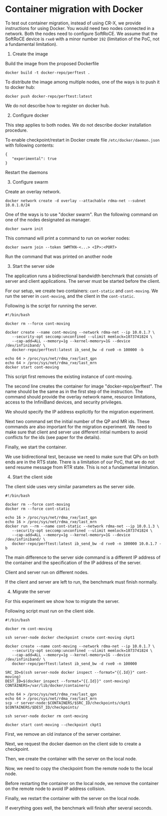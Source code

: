# Container migration with Docker

To test out container migration, instead of using CR-X, we provide instructions
for using Docker. You would need two nodes connected in a network. Both the
nodes need to configure SoftRoCE. We assume that the SoftRoCE device is `rxe0`
with a minor number `192` (limitation of the PoC, not a fundamental limitation).

  1. Create the image
  
  Build the image from the proposed Dockerfile
  
  ```
  docker build -t docker-repo/perftest .
  ```
  
  To distribute the image among multiple nodes, one of the ways is to push it to
  docker hub:
  
  ```
  docker push docker-repo/perftest:latest
  ```
  
  We do not describe how to register on docker hub.
  
  2. Configure docker
  
  This step applies to both nodes. We do not describe docker installation
  procedure.
  
  To enable checkpoint/restart in Docker create file `/etc/docker/daemon.json`
  with following contents:
  
  ```
  {
     "experimental": true
  }
  ```
  
  Restart the daemons
  
  3. Configure swarm
  
  Create an overlay network.
  
  ```
  docker network create -d overlay --attachable rdma-net --subnet 10.0.1.0/24
  ``` 
  
  One of the ways is to use "docker swarm". Run the following command on one of
  the nodes designated as manager.
  
  ```
  docker swarm init
  ```
  
  This command will print a command to run on worker nodes:
  
  ```
  docker swarm join --token SWMTKN-<...> <IP>:<PORT>
  ```
  
  Run the command that was printed on another node
  
  3. Start the server side
  
  The application runs a bidirectional bandwidth benchmark that consists of
  server and client applications. The server must be started before the client.
  
  For our setup, we create two containers: `cont-static` and `cont-moving`. We
  run the server in `cont-moving`, and the client in the `cont-static`.
  
  Following is the script for running the server.
  
  ```
  #!/bin/bash

  docker rm --force cont-moving

  docker create --name cont-moving --network rdma-net --ip 10.0.1.7 \
     --security-opt seccomp:unconfined --ulimit memlock=1073741824 \
     --cap-add=ALL --memory=1g --kernel-memory=1G --device /dev/infiniband/ \
     docker-repo/perftest:latest ib_send_bw -d rxe0 -n 100000 -b

  echo 64 > /proc/sys/net/rdma_rxe/last_qpn
  echo 64 > /proc/sys/net/rdma_rxe/last_mrn
  docker start cont-moving
  ```
  
  This script first removes the existing instance of cont-moving.
  
  The second line creates the container for image "docker-repo/perftest". The
  name should be the same as in the first step of the instruction. The command
  should provide the overlay network name, resource limitations, access to the
  InfiniBand devices, and security privileges.
  
  We should specify the IP address explicitly for the migration experiment.
  
  Next two command set the initial number of the QP and MR ids. These commands
  are also important for the migration experiment. We need to make sure that
  client and server use different initial numbers to avoid conflicts for the ids
  (see paper for the details).
  
  Finally, we start the container.
  
  We use bidirectional test, because we need to make sure that QPs on both ends
  are in the RTS state. There is a limitation of our PoC, that we do not send
  resume message from RTR state. This is not a fundamental limitation.
  
  4. Start the client side
  
  The client side uses very similar parameters as the server side.
  
  ```
  #!/bin/bash

  docker rm --force cont-moving
  docker rm --force cont-static
  
  echo 16 > /proc/sys/net/rdma_rxe/last_qpn 
  echo 16 > /proc/sys/net/rdma_rxe/last_mrn
  docker run --rm --name cont-static --network rdma-net --ip 10.0.1.3 \
     --security-opt seccomp:unconfined --ulimit memlock=1073741824 \
     --cap-add=ALL --memory=1g --kernel-memory=1G --device /dev/infiniband/ \
     docker-repo/perftest:latest ib_send_bw -d rxe0 -n 100000 10.0.1.7 -b
  ```
  
  The main difference to the server side command is a different IP address of
  the container and the specification of the IP address of the server.
  
  Client and server run on different nodes.
  
  If the client and server are left to run, the benchmark must finish normally.

  4. Migrate the server
  
  For this experiment we show how to migrate the server.
  
  Following script must run on the client side.

  ```
  #!/bin/bash

  docker rm cont-moving

  ssh server-node docker checkpoint create cont-moving ckpt1

  docker create --name cont-moving --network rdma-net --ip 10.0.1.7 \
     --security-opt seccomp:unconfined --ulimit memlock=1073741824 \
     --cap-add=ALL --memory=1g --kernel-memory=1G --device /dev/infiniband/ \
     docker-repo/perftest:latest ib_send_bw -d rxe0 -n 100000

  SRC_ID=$(ssh server-node docker inspect --format="{{.Id}}" cont-moving)
  DEST_ID=$(docker inspect --format="{{.Id}}" cont-moving)
  CONTAINERS=/var/lib/docker/containers/

  echo 64 > /proc/sys/net/rdma_rxe/last_qpn 
  echo 64 > /proc/sys/net/rdma_rxe/last_mrn
  scp -r server-node:$CONTAINERS/$SRC_ID/checkpoints/ckpt1 $CONTAINERS/$DEST_ID/checkpoints/

  ssh server-node docker rm cont-moving

  docker start cont-moving --checkpoint ckpt1
  ```
  
  First, we remove an old instance of the server container.
  
  Next, we request the docker daemon on the client side to create a checkpoint.
  
  Then, we create the container with the server on the local node.
  
  Now, we need to copy the checkpoint from the remote node to the local node.
  
  Before restarting the container on the local node, we remove the container on
  the remote node to avoid IP address collision.
  
  Finally, we restart the container with the server on the local node.
  
  If everything goes well, the benchmark will finish after several seconds.
